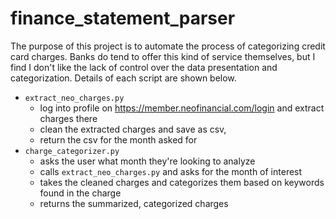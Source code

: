 # finance_statement_parser

The purpose of this project is to automate the process of categorizing credit card charges.  Banks do tend to offer this kind of service themselves, but I find I don't like the lack of control over the data presentation and categorization.  Details of each script are shown below.

- `extract_neo_charges.py`
    - log into profile on https://member.neofinancial.com/login and extract charges there
    - clean the extracted charges and save as csv, 
    - return the csv for the month asked for
- `charge_categorizer.py`
    - asks the user what month they're looking to analyze
    - calls `extract_neo_charges.py` and asks for the month of interest
    - takes the cleaned charges and categorizes them based on keywords found in the charge
    - returns the summarized, categorized charges
